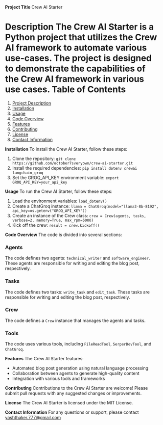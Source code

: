 **Project Title**
Crew AI Starter

**Description**
The Crew AI Starter is a Python project that utilizes the Crew AI framework to automate various use-cases. The project is designed to demonstrate the capabilities of the Crew AI framework in various use cases.
**Table of Contents**
================================================================================================

1. [Project Description](#project-description)
2. [Installation](#installation)
3. [Usage](#usage)
4. [Code Overview](#code-overview)
5. [Features](#features)
6. [Contributing](#contributing)
7. [License](#license)
8. [Contact Information](#contact-information)

**Installation**
To install the Crew AI Starter, follow these steps:

1. Clone the repository: `git clone https://github.com/october7sveryown/crew-ai-starter.git`
2. Install the required dependencies: `pip install dotenv crewai langchain_groq`
3. Set the GROQ_API_KEY environment variable: `export GROQ_API_KEY=your_api_key`

**Usage**
To run the Crew AI Starter, follow these steps:

1. Load the environment variables: `load_dotenv()`
2. Create a ChatGroq instance: `llama = ChatGroq(model="llama3-8b-8192", api_key=os.getenv("GROQ_API_KEY"))`
3. Create an instance of the Crew class: `crew = Crew(agents, tasks, verbose=2, memory=True, max_rpm=5000)`
4. Kick off the crew: `result = crew.kickoff()`

**Code Overview**
The code is divided into several sections:

### Agents
The code defines two agents: `technical_writer` and `software_engineer`. These agents are responsible for writing and editing the blog post, respectively.

### Tasks
The code defines two tasks: `write_task` and `edit_task`. These tasks are responsible for writing and editing the blog post, respectively.

### Crew
The code defines a `Crew` instance that manages the agents and tasks.

### Tools
The code uses various tools, including `FileReadTool`, `SerperDevTool`, and `ChatGroq`.

**Features**
The Crew AI Starter features:

* Automated blog post generation using natural language processing
* Collaboration between agents to generate high-quality content
* Integration with various tools and frameworks

**Contributing**
Contributions to the Crew AI Starter are welcome! Please submit pull requests with any suggested changes or improvements.

**License**
The Crew AI Starter is licensed under the MIT License.

**Contact Information**
For any questions or support, please contact [yashthaker.777@gmail.com](mailto:yashthaker.777@gmail.com)
